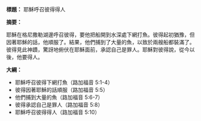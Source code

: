 **標題：** 耶穌呼召彼得得人

**摘要：**

耶穌在格尼撒勒湖邊呼召彼得，要他把船開到水深處下網打魚。彼得起初猶豫，但因著耶穌的話，他順服了。結果，他們捕到了大量的魚，以致於兩艘船都裝滿了。彼得見此神蹟，驚訝地俯伏在耶穌面前，承認自己是罪人。耶穌對彼得說，從今以後，他要得人。

**大綱：**

* 耶穌呼召彼得下網打魚（路加福音 5:1-4）
* 彼得因著耶穌的話順服（路加福音 5:5）
* 他們捕到大量的魚（路加福音 5:6-7）
* 彼得承認自己是罪人（路加福音 5:8）
* 耶穌呼召彼得得人（路加福音 5:10）